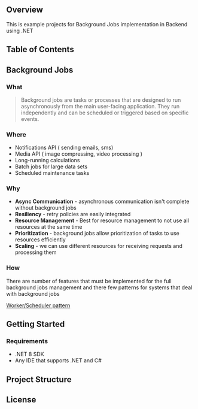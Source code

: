 ## Overview

This is example projects for Background Jobs implementation in Backend using .NET

## Table of Contents

## Background Jobs

### What

> Background jobs are tasks or processes that are designed to run asynchronously from the main user-facing application. They run independently and can be scheduled or triggered based on specific events.

### Where

- Notifications API ( sending emails, sms)
- Media API ( image compressing, video processing )
- Long-running calculations
- Batch jobs for large data sets
- Scheduled maintenance tasks

### Why

- **Async Communication** - asynchronous communication isn't complete without background jobs
- **Resiliency** - retry policies are easily integrated
- **Resource Management** - Best for resource management to not use all resources at the same time
- **Prioritization** - background jobs allow prioritization of tasks to use resources efficiently
- **Scaling** - we can use different resources for receiving requests and processing them

### How

There are number of features that must be implemented for the full background jobs management and there few patterns for systems that deal with background jobs

[Worker/Scheduler pattern](./docs/worker-scheduler.md)

## Getting Started

### Requirements

- .NET 8 SDK
- Any IDE that supports .NET and C#

## Project Structure

## License

